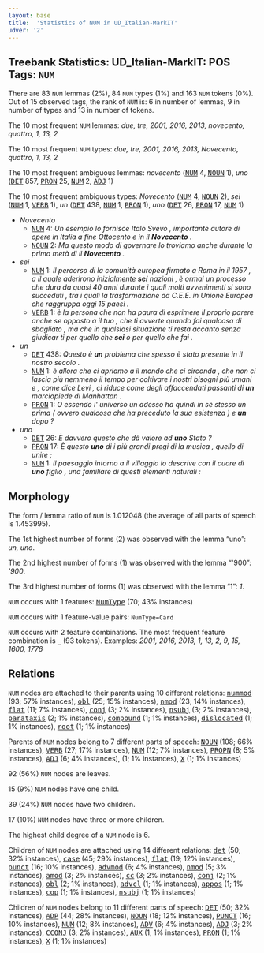 ```yaml
---
layout: base
title:  'Statistics of NUM in UD_Italian-MarkIT'
udver: '2'
---
```


## Treebank Statistics: UD_Italian-MarkIT: POS Tags: `NUM`

There are 83 `NUM` lemmas (2%), 84 `NUM` types (1%) and 163 `NUM` tokens (0%).
Out of 15 observed tags, the rank of `NUM` is: 6 in number of lemmas, 9 in number of types and 13 in number of tokens.

The 10 most frequent `NUM` lemmas: <em>due, tre, 2001, 2016, 2013, novecento, quattro, 1, 13, 2</em>

The 10 most frequent `NUM` types:  <em>due, tre, 2001, 2016, 2013, Novecento, quattro, 1, 13, 2</em>

The 10 most frequent ambiguous lemmas: <em>novecento</em> (<tt><a href="it_markit-pos-NUM.html">NUM</a></tt> 4, <tt><a href="it_markit-pos-NOUN.html">NOUN</a></tt> 1), <em>uno</em> (<tt><a href="it_markit-pos-DET.html">DET</a></tt> 857, <tt><a href="it_markit-pos-PRON.html">PRON</a></tt> 25, <tt><a href="it_markit-pos-NUM.html">NUM</a></tt> 2, <tt><a href="it_markit-pos-ADJ.html">ADJ</a></tt> 1)

The 10 most frequent ambiguous types:  <em>Novecento</em> (<tt><a href="it_markit-pos-NUM.html">NUM</a></tt> 4, <tt><a href="it_markit-pos-NOUN.html">NOUN</a></tt> 2), <em>sei</em> (<tt><a href="it_markit-pos-NUM.html">NUM</a></tt> 1, <tt><a href="it_markit-pos-VERB.html">VERB</a></tt> 1), <em>un</em> (<tt><a href="it_markit-pos-DET.html">DET</a></tt> 438, <tt><a href="it_markit-pos-NUM.html">NUM</a></tt> 1, <tt><a href="it_markit-pos-PRON.html">PRON</a></tt> 1), <em>uno</em> (<tt><a href="it_markit-pos-DET.html">DET</a></tt> 26, <tt><a href="it_markit-pos-PRON.html">PRON</a></tt> 17, <tt><a href="it_markit-pos-NUM.html">NUM</a></tt> 1)


* <em>Novecento</em>
  * <tt><a href="it_markit-pos-NUM.html">NUM</a></tt> 4: <em>Un esempio lo fornisce Italo Svevo , importante autore di opere in Italia a fine Ottocento e in il <b>Novecento</b> .</em>
  * <tt><a href="it_markit-pos-NOUN.html">NOUN</a></tt> 2: <em>Ma questo modo di governare lo troviamo anche durante la prima metà di il <b>Novecento</b> .</em>
* <em>sei</em>
  * <tt><a href="it_markit-pos-NUM.html">NUM</a></tt> 1: <em>Il percorso di la comunità europea firmato a Roma in il 1957 , a il quale aderirono inizialmente <b>sei</b> nazioni , è ormai un processo che dura da quasi 40 anni durante i quali molti avvenimenti si sono succeduti , tra i quali la trasformazione da C.E.E. in Unione Europea che raggruppa oggi 15 paesi .</em>
  * <tt><a href="it_markit-pos-VERB.html">VERB</a></tt> 1: <em>è la persona che non ha paura di esprimere il proprio parere anche se opposto a il tuo , che ti avverte quando fai qualcosa di sbagliato , ma che in qualsiasi situazione ti resta accanto senza giudicar ti per quello che <b>sei</b> o per quello che fai .</em>
* <em>un</em>
  * <tt><a href="it_markit-pos-DET.html">DET</a></tt> 438: <em>Questo è <b>un</b> problema che spesso è stato presente in il nostro secolo .</em>
  * <tt><a href="it_markit-pos-NUM.html">NUM</a></tt> 1: <em>è allora che ci apriamo a il mondo che ci circonda , che non ci lascia più nemmeno il tempo per coltivare i nostri bisogni più umani e , come dice Levi , ci riduce come degli affaccendati passanti di <b>un</b> marciapiede di Manhattan .</em>
  * <tt><a href="it_markit-pos-PRON.html">PRON</a></tt> 1: <em>O essendo l' universo un adesso ha quindi in sé stesso un prima ( ovvero qualcosa che ha preceduto la sua esistenza ) e <b>un</b> dopo ?</em>
* <em>uno</em>
  * <tt><a href="it_markit-pos-DET.html">DET</a></tt> 26: <em>È davvero questo che dà valore ad <b>uno</b> Stato ?</em>
  * <tt><a href="it_markit-pos-PRON.html">PRON</a></tt> 17: <em>È questo <b>uno</b> di i più grandi pregi di la musica , quello di unire ;</em>
  * <tt><a href="it_markit-pos-NUM.html">NUM</a></tt> 1: <em>Il paesaggio intorno a il villaggio lo descrive con il cuore di <b>uno</b> figlio , una familiare di questi elementi naturali :</em>

## Morphology

The form / lemma ratio of `NUM` is 1.012048 (the average of all parts of speech is 1.453995).

The 1st highest number of forms (2) was observed with the lemma “uno”: <em>un, uno</em>.

The 2nd highest number of forms (1) was observed with the lemma “'900”: <em>'900</em>.

The 3rd highest number of forms (1) was observed with the lemma “1”: <em>1</em>.

`NUM` occurs with 1 features: <tt><a href="it_markit-feat-NumType.html">NumType</a></tt> (70; 43% instances)

`NUM` occurs with 1 feature-value pairs: `NumType=Card`

`NUM` occurs with 2 feature combinations.
The most frequent feature combination is `_` (93 tokens).
Examples: <em>2001, 2016, 2013, 1, 13, 2, 9, 15, 1600, 1776</em>


## Relations

`NUM` nodes are attached to their parents using 10 different relations: <tt><a href="it_markit-dep-nummod.html">nummod</a></tt> (93; 57% instances), <tt><a href="it_markit-dep-obl.html">obl</a></tt> (25; 15% instances), <tt><a href="it_markit-dep-nmod.html">nmod</a></tt> (23; 14% instances), <tt><a href="it_markit-dep-flat.html">flat</a></tt> (11; 7% instances), <tt><a href="it_markit-dep-conj.html">conj</a></tt> (3; 2% instances), <tt><a href="it_markit-dep-nsubj.html">nsubj</a></tt> (3; 2% instances), <tt><a href="it_markit-dep-parataxis.html">parataxis</a></tt> (2; 1% instances), <tt><a href="it_markit-dep-compound.html">compound</a></tt> (1; 1% instances), <tt><a href="it_markit-dep-dislocated.html">dislocated</a></tt> (1; 1% instances), <tt><a href="it_markit-dep-root.html">root</a></tt> (1; 1% instances)

Parents of `NUM` nodes belong to 7 different parts of speech: <tt><a href="it_markit-pos-NOUN.html">NOUN</a></tt> (108; 66% instances), <tt><a href="it_markit-pos-VERB.html">VERB</a></tt> (27; 17% instances), <tt><a href="it_markit-pos-NUM.html">NUM</a></tt> (12; 7% instances), <tt><a href="it_markit-pos-PROPN.html">PROPN</a></tt> (8; 5% instances), <tt><a href="it_markit-pos-ADJ.html">ADJ</a></tt> (6; 4% instances),  (1; 1% instances), <tt><a href="it_markit-pos-X.html">X</a></tt> (1; 1% instances)

92 (56%) `NUM` nodes are leaves.

15 (9%) `NUM` nodes have one child.

39 (24%) `NUM` nodes have two children.

17 (10%) `NUM` nodes have three or more children.

The highest child degree of a `NUM` node is 6.

Children of `NUM` nodes are attached using 14 different relations: <tt><a href="it_markit-dep-det.html">det</a></tt> (50; 32% instances), <tt><a href="it_markit-dep-case.html">case</a></tt> (45; 29% instances), <tt><a href="it_markit-dep-flat.html">flat</a></tt> (19; 12% instances), <tt><a href="it_markit-dep-punct.html">punct</a></tt> (16; 10% instances), <tt><a href="it_markit-dep-advmod.html">advmod</a></tt> (6; 4% instances), <tt><a href="it_markit-dep-nmod.html">nmod</a></tt> (5; 3% instances), <tt><a href="it_markit-dep-amod.html">amod</a></tt> (3; 2% instances), <tt><a href="it_markit-dep-cc.html">cc</a></tt> (3; 2% instances), <tt><a href="it_markit-dep-conj.html">conj</a></tt> (2; 1% instances), <tt><a href="it_markit-dep-obl.html">obl</a></tt> (2; 1% instances), <tt><a href="it_markit-dep-advcl.html">advcl</a></tt> (1; 1% instances), <tt><a href="it_markit-dep-appos.html">appos</a></tt> (1; 1% instances), <tt><a href="it_markit-dep-cop.html">cop</a></tt> (1; 1% instances), <tt><a href="it_markit-dep-nsubj.html">nsubj</a></tt> (1; 1% instances)

Children of `NUM` nodes belong to 11 different parts of speech: <tt><a href="it_markit-pos-DET.html">DET</a></tt> (50; 32% instances), <tt><a href="it_markit-pos-ADP.html">ADP</a></tt> (44; 28% instances), <tt><a href="it_markit-pos-NOUN.html">NOUN</a></tt> (18; 12% instances), <tt><a href="it_markit-pos-PUNCT.html">PUNCT</a></tt> (16; 10% instances), <tt><a href="it_markit-pos-NUM.html">NUM</a></tt> (12; 8% instances), <tt><a href="it_markit-pos-ADV.html">ADV</a></tt> (6; 4% instances), <tt><a href="it_markit-pos-ADJ.html">ADJ</a></tt> (3; 2% instances), <tt><a href="it_markit-pos-CCONJ.html">CCONJ</a></tt> (3; 2% instances), <tt><a href="it_markit-pos-AUX.html">AUX</a></tt> (1; 1% instances), <tt><a href="it_markit-pos-PRON.html">PRON</a></tt> (1; 1% instances), <tt><a href="it_markit-pos-X.html">X</a></tt> (1; 1% instances)

